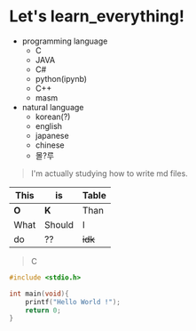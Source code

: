 # Let's learn_everything!

* programming language
    * C
    * JAVA
    * C#
    * python(ipynb)
    * C++
    * masm
* natural language
    * korean(?)
    * english
    * japanese
    * chinese
    * 몰?루
> I'm actually studying how to write md files.

This|is|Table
---|---|---|
**O**|**K**|Than|
What|Should|I
do|??|~~idk~~

> C
```c
#include <stdio.h>

int main(void){
    printf("Hello World !");
    return 0;
}
```